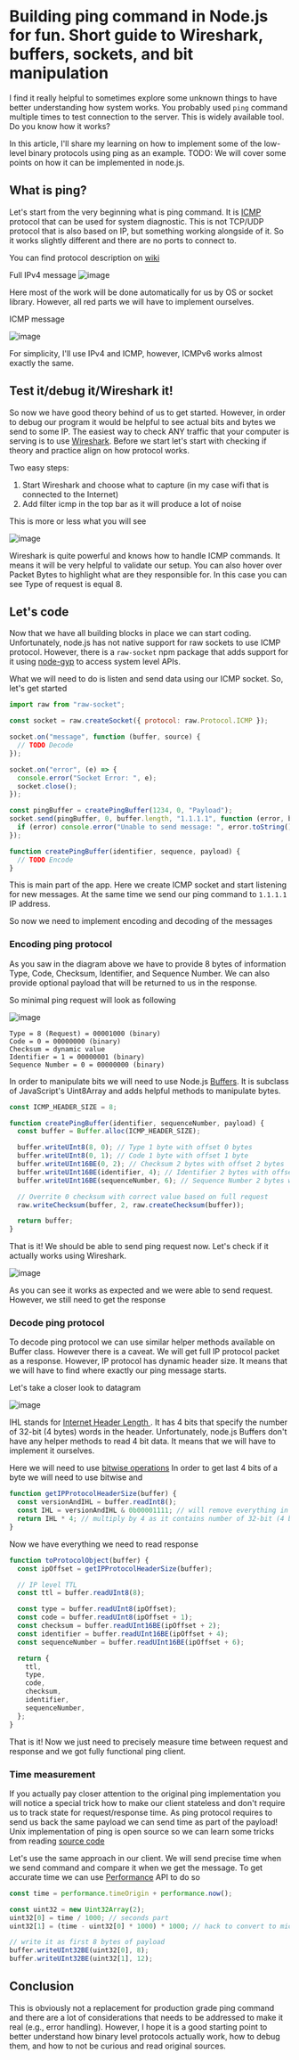 # Building ping command in Node.js for fun. Short guide to Wireshark, buffers, sockets, and bit manipulation

I find it really helpful to sometimes explore some unknown things to have better understanding how system works. You probably used `ping` command multiple times to test connection to the server. This is widely available tool. Do you know how it works?

In this article, I'll share my learning on how to implement some of the low-level binary protocols using ping as an example. TODO: We will cover some points on how it can be implemented in node.js.

## What is ping?

Let's start from the very beginning what is ping command. It is [ICMP](https://en.wikipedia.org/wiki/Internet_Control_Message_Protocol) protocol that can be used for system diagnostic. This is not TCP/UDP protocol that is also based on IP, but something working alongside of it. So it works slightly different and there are no ports to connect to.

You can find protocol description on [wiki](<https://en.wikipedia.org/wiki/Ping_(networking_utility)#Message_format>)

Full IPv4 message
![image](./imgs/request-full-ipv4-datagram.png)

Here most of the work will be done automatically for us by OS or socket library. However, all red parts we will have to implement ourselves.

ICMP message

![image](./imgs/request-datagram.png)

For simplicity, I'll use IPv4 and ICMP, however, ICMPv6 works almost exactly the same.

## Test it/debug it/Wireshark it!

So now we have good theory behind of us to get started. However, in order to debug our program it would be helpful to see actual bits and bytes we send to some IP. The easiest way to check ANY traffic that your computer is serving is to use [Wireshark](https://www.wireshark.org/download.html). Before we start let's start with checking if theory and practice align on how protocol works.

Two easy steps:

1. Start Wireshark and choose what to capture (in my case wifi that is connected to the Internet)
2. Add filter icmp in the top bar as it will produce a lot of noise

This is more or less what you will see

![image](./imgs/wireshark.png)

Wireshark is quite powerful and knows how to handle ICMP commands. It means it will be very helpful to validate our setup. You can also hover over Packet Bytes to highlight what are they responsible for. In this case you can see Type of request is equal 8.

## Let's code

Now that we have all building blocks in place we can start coding. Unfortunately, node.js has not native support for raw sockets to use ICMP protocol. However, there is a `raw-socket` npm package that adds support for it using [node-gyp](https://github.com/nodejs/node-gyp) to access system level APIs.

What we will need to do is listen and send data using our ICMP socket. So, let's get started

```js
import raw from "raw-socket";

const socket = raw.createSocket({ protocol: raw.Protocol.ICMP });

socket.on("message", function (buffer, source) {
  // TODO Decode
});

socket.on("error", (e) => {
  console.error("Socket Error: ", e);
  socket.close();
});

const pingBuffer = createPingBuffer(1234, 0, "Payload");
socket.send(pingBuffer, 0, buffer.length, "1.1.1.1", function (error, bytes) {
  if (error) console.error("Unable to send message: ", error.toString());
});

function createPingBuffer(identifier, sequence, payload) {
  // TODO Encode
}
```

This is main part of the app. Here we create ICMP socket and start listening for new messages. At the same time we send our ping command to `1.1.1.1` IP address.

So now we need to implement encoding and decoding of the messages

### Encoding ping protocol

As you saw in the diagram above we have to provide 8 bytes of information Type, Code, Checksum, Identifier, and Sequence Number. We can also provide optional payload that will be returned to us in the response.

So minimal ping request will look as following

![image](./imgs/requet-expected-minimal.png)

```
Type = 8 (Request) = 00001000 (binary)
Code = 0 = 00000000 (binary)
Checksum = dynamic value
Identifier = 1 = 00000001 (binary)
Sequence Number = 0 = 00000000 (binary)
```

In order to manipulate bits we will need to use Node.js [Buffers](https://nodejs.org/api/buffer.html). It is subclass of JavaScript's Uint8Array and adds helpful methods to manipulate bytes.

```js
const ICMP_HEADER_SIZE = 8;

function createPingBuffer(identifier, sequenceNumber, payload) {
  const buffer = Buffer.alloc(ICMP_HEADER_SIZE);

  buffer.writeUInt8(8, 0); // Type 1 byte with offset 0 bytes
  buffer.writeUInt8(0, 1); // Code 1 byte with offset 1 byte
  buffer.writeUInt16BE(0, 2); // Checksum 2 bytes with offset 2 bytes
  buffer.writeUInt16BE(identifier, 4); // Identifier 2 bytes with offset 4 bytes
  buffer.writeUInt16BE(sequenceNumber, 6); // Sequence Number 2 bytes with offset 6 bytes

  // Overrite 0 checksum with correct value based on full request
  raw.writeChecksum(buffer, 2, raw.createChecksum(buffer));

  return buffer;
}
```

That is it! We should be able to send ping request now. Let's check if it actually works using Wireshark.

![image](./imgs/wireshark-request.png)

As you can see it works as expected and we were able to send request. However, we still need to get the response

### Decode ping protocol

To decode ping protocol we can use similar helper methods available on Buffer class. However there is a caveat. We will get full IP protocol packet as a response. However, IP protocol has dynamic header size. It means that we will have to find where exactly our ping message starts.

Let's take a closer look to datagram

![image](./imgs/ip-header.png)

IHL stands for [Internet Header Length ](https://en.wikipedia.org/wiki/Internet_Protocol_version_4#IHL). It has 4 bits that specify the number of 32-bit (4 bytes) words in the header. Unfortunately, node.js Buffers don't have any helper methods to read 4 bit data. It means that we will have to implement it ourselves.

Here we will need to use [bitwise operations](https://developer.mozilla.org/en-US/docs/Web/JavaScript/Reference/Operators/Bitwise_AND) In order to get last 4 bits of a byte we will need to use bitwise and

```js
function getIPProtocolHeaderSize(buffer) {
  const versionAndIHL = buffer.readInt8();
  const IHL = versionAndIHL & 0b00001111; // will remove everything in the first 4 bits -> 0x0000XXXX
  return IHL * 4; // multiply by 4 as it contains number of 32-bit (4 bytes) words
}
```

Now we have everything we need to read response

```js
function toProtocolObject(buffer) {
  const ipOffset = getIPProtocolHeaderSize(buffer);

  // IP level TTL
  const ttl = buffer.readUInt8(8);

  const type = buffer.readUInt8(ipOffset);
  const code = buffer.readUInt8(ipOffset + 1);
  const checksum = buffer.readUInt16BE(ipOffset + 2);
  const identifier = buffer.readUInt16BE(ipOffset + 4);
  const sequenceNumber = buffer.readUInt16BE(ipOffset + 6);

  return {
    ttl,
    type,
    code,
    checksum,
    identifier,
    sequenceNumber,
  };
}
```

That is it! Now we just need to precisely measure time between request and response and we got fully functional ping client.

### Time measurement

If you actually pay closer attention to the original ping implementation you will notice a special trick how to make our client stateless and don't require us to track state for request/response time. As ping protocol requires to send us back the same payload we can send time as part of the payload! Unix implementation of ping is open source so we can learn some tricks from reading [source code](https://github.com/dspinellis/unix-history-repo/blob/BSD-4_3/usr/src/etc/ping.c#L233)

Let's use the same approach in our client. We will send precise time when we send command and compare it when we get the message. To get accurate time we can use [Performance](https://nodejs.org/api/globals.html#performance) API to do so

```js
const time = performance.timeOrigin + performance.now();

const uint32 = new Uint32Array(2);
uint32[0] = time / 1000; // seconds part
uint32[1] = (time - uint32[0] * 1000) * 1000; // hack to convert to microseconds that original ping uses

// write it as first 8 bytes of payload
buffer.writeUInt32BE(uint32[0], 8);
buffer.writeUInt32BE(uint32[1], 12);
```

## Conclusion

This is obviously not a replacement for production grade ping command and there are a lot of considerations that needs to be addressed to make it real (e.g., error handling). However, I hope it is a good starting point to better understand how binary level protocols actually work, how to debug them, and how to not be curious and read original sources.
